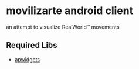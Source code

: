 # movilizarte android client

an attempt to visualize RealWorld™ movements

## Required Libs

- [apwidgets](https://code.google.com/p/apwidgets/)